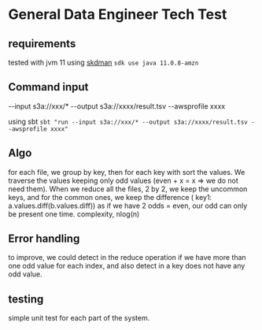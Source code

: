 # General Data Engineer Tech Test

## requirements
tested with jvm 11 
using [skdman](https://sdkman.io/)  `sdk use java 11.0.8-amzn`

## Command input
--input s3a://xxx/* --output s3a://xxxx/result.tsv --awsprofile xxxx

using sbt `sbt "run --input s3a://xxx/* --output s3a://xxxx/result.tsv --awsprofile xxxx"`

## Algo
for each file, we group by key, then for each key with sort the values.
We traverse the values keeping only odd values (even + x = x => we do not need them).
When we reduce all the files, 2 by 2, we keep the uncommon keys, and for the common ones,
we keep the difference ( key1: a.values.diff(b.values.diff)) as if we have
2 odds = even, our odd can only be present one time. 
complexity, nlog(n)

## Error handling
to improve, we could detect in the reduce operation if we have more than one odd value for each index,
and also detect in a key does not have any odd value.


## testing
simple unit test for each part of the system. 
